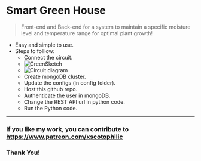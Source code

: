 # Smart Green House
> Front-end and Back-end for a system to maintain a specific moisture level and temperature range for optimal plant growth!

- Easy and simple to use.
- Steps to folllow:
  - Connect the circuit.
  - ![GreenSketch](https://user-images.githubusercontent.com/47301282/117006976-b1d70580-ad06-11eb-951b-cd6e2e09a551.jpg)
  - ![Circuit diagram](https://user-images.githubusercontent.com/47301282/117006745-6e7c9700-ad06-11eb-8775-879133c45fe1.png)
  - Create mongoDB cluster.
  - Update the configs (in config folder).
  - Host this github repo.
  - Authenticate the user in mongoDB.
  - Change the REST API url in python code.
  - Run the Python code.


---

### If you like my work, you can contribute to https://www.patreon.com/xscotophilic

### Thank You!
